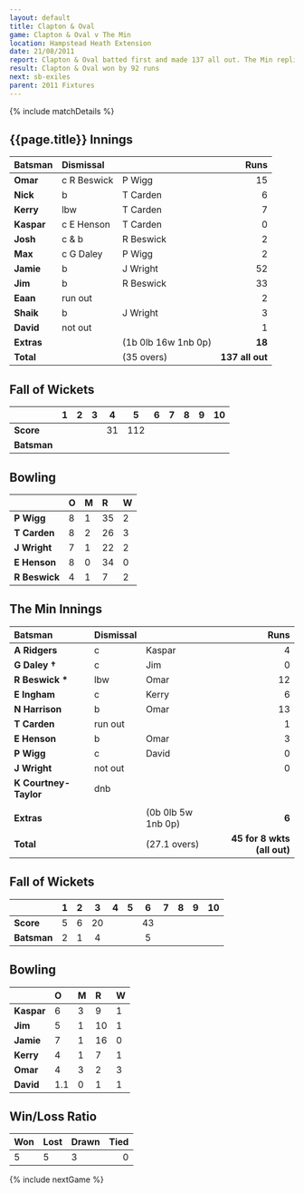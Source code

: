 ```yaml
---
layout: default
title: Clapton & Oval
game: Clapton & Oval v The Min
location: Hampstead Heath Extension
date: 21/08/2011
report: Clapton & Oval batted first and made 137 all out. The Min replied with 45 for 8 wkts (all out)
result: Clapton & Oval won by 92 runs
next: sb-exiles
parent: 2011 Fixtures
---
```


{% include matchDetails %}

## {{page.title}} Innings

| Batsman | Dismissal |  | Runs |
|:---|:---|---|---:|
| **Omar** | c R Beswick | P Wigg | 15 |
| **Nick** | b | T Carden | 6 |
| **Kerry** | lbw | T Carden | 7 |
| **Kaspar** | c E Henson | T Carden | 0 |
| **Josh** | c & b | R Beswick | 2 |
| **Max** | c G Daley | P Wigg | 2 |
| **Jamie** | b | J Wright | 52 |
| **Jim** | b | R Beswick | 33 |
| **Eaan** | run out |  | 2 |
| **Shaik** | b | J Wright | 3 |
| **David** | not out |  | 1 |
| **Extras** | | (1b 0lb 16w 1nb 0p) | **18** |
| **Total** | | (35 overs) | **137 all out** |

## Fall of Wickets

| | 1 | 2 | 3 | 4 | 5 | 6 | 7 | 8 | 9 | 10 |
|---|:---:|:---:|:---:|:---:|:---:|:---:|:---:|:---:|:---:|:---:|
| **Score** |  |  |  | 31 | 112 |  |  |  |  |  |
| **Batsman** |  |  |  |  |  |  |  |  |  |  |

## Bowling

| | O | M | R | W |
|---|:---|:---|:---|:---|
| **P Wigg** | 8 | 1 | 35 | 2 |
| **T Carden** | 8 | 2 | 26 | 3 |
| **J Wright** | 7 | 1 | 22 | 2 |
| **E Henson** | 8 | 0 | 34 | 0 |
| **R Beswick** | 4 | 1 | 7 | 2 |

## The Min Innings

| Batsman | Dismissal |  | Runs |
|:---|:---|---|---:|
| **A Ridgers** | c | Kaspar | 4 |
| **G Daley &#8224;** | c | Jim | 0 |
| **R Beswick &#42;** | lbw | Omar | 12 |
| **E Ingham** | c | Kerry | 6 |
| **N Harrison** | b | Omar | 13 |
| **T Carden** | run out |  | 1 |
| **E Henson** | b | Omar | 3 |
| **P Wigg** | c | David | 0 |
| **J Wright** | not out |  | 0 |
| **K Courtney-Taylor** | dnb |  |  |
|  |  |  |  |
| **Extras** | | (0b 0lb 5w 1nb 0p) | **6** |
| **Total** | | (27.1 overs) | **45 for 8 wkts (all out)** |

## Fall of Wickets

| | 1 | 2 | 3 | 4 | 5 | 6 | 7 | 8 | 9 | 10 |
|---|:---:|:---:|:---:|:---:|:---:|:---:|:---:|:---:|:---:|:---:|
| **Score** | 5 | 6 | 20 |  |  | 43 |  |  |  |  |
| **Batsman** | 2 | 1 | 4 |  |  | 5 |  |  |  |  |

## Bowling

| | O | M | R | W |
|---|:---|:---|:---|:---|
| **Kaspar** | 6 | 3 | 9 | 1 |
| **Jim** | 5 | 1 | 10 | 1 |
| **Jamie** | 7 | 1 | 16 | 0 |
| **Kerry** | 4 | 1 | 7 | 1 |
| **Omar** | 4 | 3 | 2 | 3 |
| **David** | 1.1 | 0 | 1 | 1 |

## Win/Loss Ratio

| Won | Lost | Drawn | Tied |
|:---|:---|:---|---:|
| 5 | 5 | 3 | 0 |

{% include nextGame %}
